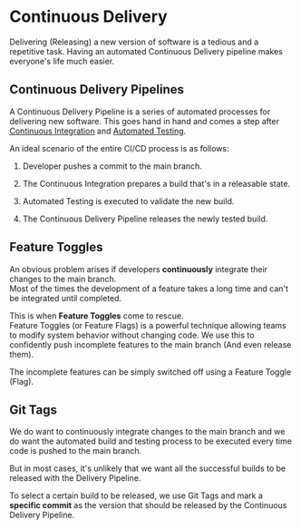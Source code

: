 # Continuous Delivery

Delivering (Releasing) a new version of software is a tedious and a repetitive task.
Having an automated Continuous Delivery pipeline makes everyone's life much easier.

## Continuous Delivery Pipelines
A Continuous Delivery Pipeline is a series of automated processes for delivering new software.
This goes hand in hand and comes a step after [Continuous Integration](continuous-integration.md) and 
[Automated Testing](automated-testing.md).

An ideal scenario of the entire CI/CD process is as follows:

1. Developer pushes a commit to the main branch.

2. The Continuous Integration prepares a build that's in a releasable state.

3. Automated Testing is executed to validate the new build.

4. The Continuous Delivery Pipeline releases the newly tested build.

## Feature Toggles
An obvious problem arises if developers **continuously** integrate their changes to the main branch.<BR>
Most of the times the development of a feature takes a long time and can't be integrated until completed.

This is when **Feature Toggles** come to rescue.<br>
Feature Toggles (or Feature Flags) is a powerful technique allowing teams to modify system behavior without changing code. 
We use this to confidently push incomplete features to the main branch (And even release them).

The incomplete features can be simply switched off using a Feature Toggle (Flag).

## Git Tags
We do want to continuously integrate changes to the main branch and we do want the automated build and 
testing process to be executed every time code is pushed to the main branch.

But in most cases, it's unlikely that we want all the successful builds to be released with the Delivery Pipeline.

To select a certain build to be released, we use Git Tags and mark a **specific commit** as the version 
that should be released by the Continuous Delivery Pipeline.
